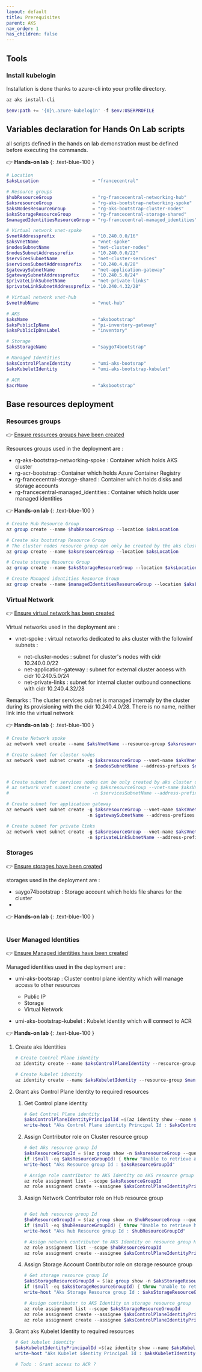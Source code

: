 ```yaml
---
layout: default
title: Prerequisites
parent: AKS
nav_order: 1
has_children: false
---
```


## Tools

### Install kubelogin

Installation is done thanks to azure-cli into your profile directory.

```powershell
az aks install-cli

$env:path += '{0}\.azure-kubelogin' -f $env:USERPROFILE

```

## Variables declaration for Hands On Lab scripts

all scripts defined in the hands on lab demonstration must be defined before executing the commands.

:point_right: **Hands-on lab**
{: .text-blue-100 }

``` powershell
# Location
$aksLocation                    = "francecentral"

# Resource groups
$hubResourceGroup               = "rg-francecentral-networking-hub"
$aksresourceGroup               = "rg-aks-bootstrap-networking-spoke"
$aksNodesResourceGroup          = "rg-aks-bootstrap-cluster-nodes"
$aksStorageResourceGroup        = "rg-francecentral-storage-shared"
$managedIdentitiesResourceGroup = "rg-francecentral-managed_identities"

# Virtual network vnet-spoke
$vnetAddressprefix              = "10.240.0.0/16"
$aksVnetName                    = "vnet-spoke"
$nodesSubnetName                = "net-cluster-nodes"
$nodesSubnetAddressprefix       = "10.240.0.0/22"
$servicesSubnetName             = "net-cluster-services"
$servicesSubnetAddressprefix    = "10.240.4.0/28"
$gatewaySubnetName              = "net-application-gateway"
$gatewaySubnetAddressprefix     = "10.240.5.0/24"
$privateLinkSubnetName          = "net-private-links"
$privateLinkSubnetAddressprefix = "10.240.4.32/28"

# Virtual network vnet-hub
$vnetHubName                    = "vnet-hub"

# AKS
$aksName                        = "aksbootstrap"
$aksPublicIpName                = "pi-inventory-gateway"
$aksPublicIpDnsLabel            = "inventory"

# Storage
$aksStorageName                 = "saygo74bootstrap"

# Managed Identities
$aksControlPlaneIdentity        = "umi-aks-bootsrap"
$aksKubeletIdentity             = "umi-aks-bootstrap-kubelet"

# ACR
$acrName                        = "aksbootstrap"

```

## Base resources deployment

### Resources groups

:point_right: [Ensure resources groups have been created](../02-deploy-subscription-root/02-resources-groups.md)

Resources groups used in the deployment are :

* rg-aks-bootstrap-networking-spoke : Container which holds AKS cluster
* rg-acr-bootstrap : Container which holds Azure Container Registry
* rg-francecentral-storage-shared : Container which holds disks and storage accounts
* rg-francecentral-managed_identities : Container which holds user managed identities

:point_right: **Hands-on lab**
{: .text-blue-100 }

``` powershell
# Create Hub Resource Group
az group create --name $hubResourceGroup --location $aksLocation

# Create aks bootstrap Resource Group
# The cluster nodes resource group can only be created by the aks cluster during its provisioning
az group create --name $aksresourceGroup --location $aksLocation

# Create storage Resource Group
az group create --name $aksStorageResourceGroup --location $aksLocation

# Create Managed identities Resource Group
az group create --name $managedIdentitiesResourceGroup --location $aksLocation

```

### Virtual Network

:point_right: [Ensure virtual network has been created](../02-deploy-subscription-root/03-virtual-networks.md)

Virtual networks used in the deployment are :

* vnet-spoke : virtual networks dedicated to aks cluster with the followinf subnets :

  * net-cluster-nodes : subnet for cluster's nodes with cidr 10.240.0.0/22
  * net-application-gateway : subnet for external cluster access with cidr 10.240.5.0/24
  * net-private-links : subnet for internal cluster outbound connections with cidr 10.240.4.32/28

Remarks : The cluster services subnet is managed internaly by the cluster during its provisioning with the cidr 10.240.4.0/28. There is no name, neither link into the virtual network

:point_right: **Hands-on lab**
{: .text-blue-100 }

``` powershell
# Create Network spoke
az network vnet create --name $aksVnetName --resource-group $aksresourceGroup --address-prefixes $vnetAddressprefix 

# Create subnet for cluster nodes
az network vnet subnet create -g $aksresourceGroup --vnet-name $aksVnetName `
                              -n $nodesSubnetName --address-prefixes $nodesSubnetAddressprefix


# Create subnet for services nodes can be only created by aks cluster during its provisioning
# az network vnet subnet create -g $aksresourceGroup --vnet-name $aksVnetName `
#                               -n $servicesSubnetName --address-prefixes $servicesSubnetAddressprefix

# Create subnet for application gateway
az network vnet subnet create -g $aksresourceGroup --vnet-name $aksVnetName `
                              -n $gatewaySubnetName --address-prefixes $gatewaySubnetAddressprefix

# Create subnet for private links
az network vnet subnet create -g $aksresourceGroup --vnet-name $aksVnetName `
                              -n $privateLinkSubnetName --address-prefixes $privateLinkSubnetAddressprefix

```

### Storages

:point_right: [Ensure storages have been created](../02-deploy-subscription-root/04-storages.md)

storages used in the deployment are :

* saygo74bootstrap : Storage account which holds file shares for the cluster
* 

:point_right: **Hands-on lab**
{: .text-blue-100 }

``` powershell

```

### User Managed Identities

:point_right: [Ensure Managed identities have been created](../02-deploy-subscription-root/05-managed-identities.md)

Managed identities used in the deployment are :

* umi-aks-bootsrap : Cluster control plane identity which will manage access to other resources

  * Public IP
  * Storage
  * Virtual Network

* umi-aks-bootstrap-kubelet : Kubelet identity which will connect to ACR

:point_right: **Hands-on lab**
{: .text-blue-100 }

1. Create aks Identities

    ```powershell
    # Create Control Plane identity
    az identity create --name $aksControlPlaneIdentity --resource-group $managedIdentitiesResourceGroup

    # Create kubelet identity
    az identity create --name $aksKubeletIdentity --resource-group $managedIdentitiesResourceGroup

    ```

2. Grant aks Control Plane Identity to required resources

   1. Get Control plane identity

      ```powershell
      # Get Control Plane identity
      $aksControlPlaneIdentityPrincipalId =$(az identity show --name $aksControlPlaneIdentity --resource-group $managedIdentitiesResourceGroup --query "principalId" -o tsv)
      write-host "Aks Control Plane identity Principal Id : $aksControlPlaneIdentityPrincipalId"

      ```

   2. Assign Contributor role on Cluster resource group

      ```powershell
      # Get Aks resource group Id
      $aksResourceGroupId = $(az group show -n $aksresourceGroup --query "id" -o tsv)
      if ($null -eq $aksResourceGroupId) { throw "Unable to retrieve aks resource group $aksresourceGroup Id"}
      write-host "Aks Resource group Id : $aksResourceGroupId"

      # Assign role contributor to AKS Identity on AKS resource group
      az role assignment list --scope $aksResourceGroupId
      az role assignment create --assignee $aksControlPlaneIdentityPrincipalId --scope $aksResourceGroupId --role "Contributor"

      ```

   3. Assign Network Contributor role on Hub resource group

      ```powershell

      # Get hub resource group Id
      $hubResourceGroupId = $(az group show -n $hubResourceGroup --query "id" -o tsv)
      if ($null -eq $hubResourceGroupId) { throw "Unable to retrieve hub resource group $hubResourceGroup Id"}
      write-host "Aks hub Resource group Id : $hubResourceGroupId"

      # Assign network contributor to AKS Identity on resource group Hub
      az role assignment list --scope $hubResourceGroupId
      az role assignment create --assignee $aksControlPlaneIdentityPrincipalId --scope $hubResourceGroupId --role "Network Contributor"

      ```

   4. Assign Storage Account Contributor role on storage resource group

      ```powershell
      # Get storage resource group Id
      $aksStorageResourceGroupId = $(az group show -n $aksStorageResourceGroup --query "id" -o tsv)
      if ($null -eq $aksStorageResourceGroupId) { throw "Unable to retrieve storage resource group $aksStorageResourceGroup Id"}
      write-host "Aks Storage Resource group Id : $aksStorageResourceGroupId"

      # Assign contributor to AKS Identity on storage resource group
      az role assignment list --scope $aksStorageResourceGroupId
      az role assignment create --assignee $aksControlPlaneIdentityPrincipalId --scope $aksStorageResourceGroupId --role "Contributor"
      az role assignment create --assignee $aksControlPlaneIdentityPrincipalId --scope $aksStorageResourceGroupId --role "Storage Account Contributor"

      ```

3. Grant aks Kubelet Identity to required resources

    ```powershell
    # Get kubelet identity
    $aksKubeletIdentityPrincipalId =$(az identity show --name $aksKubeletIdentity --resource-group $managedIdentitiesResourceGroup --query "principalId" -o tsv)
    write-host "Aks Kubelet identity Principal Id : $aksKubeletIdentityPrincipalId"

    # Todo : Grant access to ACR ?
    ```
